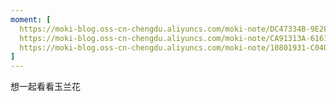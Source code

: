 ```yaml
---
moment: [
  https://moki-blog.oss-cn-chengdu.aliyuncs.com/moki-note/DC47334B-9E28-49B8-93E6-924999D66B58_1_105_c.jpeg,
  https://moki-blog.oss-cn-chengdu.aliyuncs.com/moki-note/CA91313A-6161-44D9-BED0-2E77EE41996B_1_105_c.jpeg,
  https://moki-blog.oss-cn-chengdu.aliyuncs.com/moki-note/10801931-C040-4F8B-9172-EB665BE7DB95_1_105_c.jpeg
]
---
```

想一起看看玉兰花
